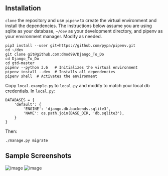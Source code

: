 
## Installation

`clone` the repository and use `pipenv` to create the virtual environment and install the dependencies. The instructions below assume you are using sqlite as your database, `~/dev` as your development directory, and pipenv as your environment manager. Modify as needed.

```
pip3 install --user git+https://github.com/pypa/pipenv.git
cd ~/dev
git clone git@github.com:dmod99/Django_To_Do
cd Django_To_Do
cd gtd-master
pipenv --python 3.6   # Initializes the virtual environment
pipenv install --dev  # Installs all dependencies
pipenv shell  # Activates the environment
```

Copy `local.example.py` to `local.py` and modify to match your local db credentials. In `local.py`:

```
DATABASES = {
    'default': {
        'ENGINE': 'django.db.backends.sqlite3',
        'NAME': os.path.join(BASE_DIR, 'db.sqlite3'),
    }
}
```

Then:

`./manage.py migrate`

## Sample Screenshots
![image](https://user-images.githubusercontent.com/39831386/141997520-2803135d-3276-433d-bb76-17ab61df094f.png)
![image](https://user-images.githubusercontent.com/39831386/141997400-3b87027a-f953-4b86-8fd4-1b43c4fd6906.png)

